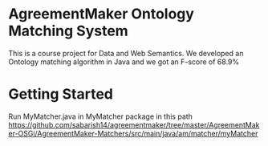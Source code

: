 # AgreementMaker Ontology Matching System

This is a course project for Data and Web Semantics. We developed an Ontology matching algorithm in Java and we got an F-score of 68.9%
# Getting Started

Run MyMatcher.java in MyMatcher package in this path https://github.com/sabarish14/agreementmaker/tree/master/AgreementMaker-OSGi/AgreementMaker-Matchers/src/main/java/am/matcher/myMatcher
